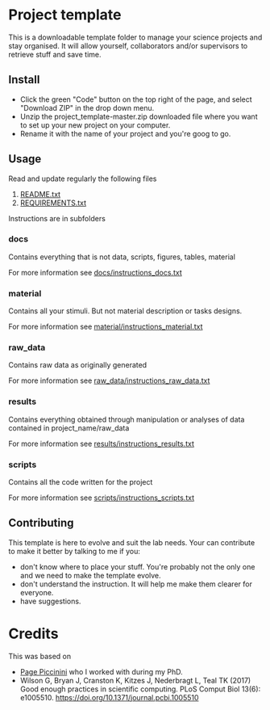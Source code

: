 # Project template

This is a downloadable template folder to manage your science projects and stay organised. 
It will allow yourself, collaborators and/or supervisors to retrieve stuff and save time. 

## Install

- Click the green "Code" button on the top right of the page, and select "Download ZIP" in the drop down menu. 
- Unzip the project_template-master.zip downloaded file where you want to set up your new project on your computer. 
- Rename it with the name of your project and you're goog to go.

## Usage

Read and update regularly the following files

1) [README.txt](https://github.com/llestanc/project_template/blob/master/README.txt)
2) [REQUIREMENTS.txt](https://github.com/llestanc/project_template/blob/master/REQUIREMENTS.txt)

Instructions are in subfolders

### docs

Contains everything that is not data, scripts, figures, tables, material

For more information see [docs/instructions_docs.txt](https://github.com/llestanc/project_template/blob/master/docs/instructions_docs.txt)

### material

Contains all your stimuli. But not material description or tasks designs. 

For more information see [material/instructions_material.txt](https://github.com/llestanc/project_template/blob/master/material/instructions_material.txt)

### raw_data

Contains raw data as originally generated

For more information see [raw_data/instructions_raw_data.txt](https://github.com/llestanc/project_template/blob/master/raw_data/instructions_raw_data.txt)

### results

Contains everything obtained through manipulation or analyses of data contained in project_name/raw_data

For more information see [results/instructions_results.txt](https://github.com/llestanc/project_template/blob/master/results/instructions_results.txt)

### scripts

Contains all the code written for the project

For more information see [scripts/instructions_scripts.txt](https://github.com/llestanc/project_template/blob/master/scripts/instructions_scripts.txt)

## Contributing

This template is here to evolve and suit the lab needs. 
Your can contribute to make it better by talking to me if you: 
- don't know where to place your stuff. You're probably not the only one and we need to make the template evolve. 
- don't understand the instruction. It will help me make them clearer for everyone.
- have suggestions. 

# Credits

This was based on
- [Page Piccinini](https://pagepiccinini.com/r-course/lesson-1-r-basics/) who I worked with during my PhD.
- Wilson G, Bryan J, Cranston K, Kitzes J, Nederbragt L, Teal TK (2017) Good enough practices in scientific computing. PLoS Comput Biol 13(6): e1005510. <https://doi.org/10.1371/journal.pcbi.1005510>
